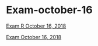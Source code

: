 # Exam-october-16

[Exam R October 16, 2018](http://localhost:8888/notebooks/Documents/EBE%20jaar%201/Programeren/resit_1_student.ipynb)

[Exam October 16, 2018](http://localhost:8888/notebooks/Documents/EBE%20jaar%201/Programeren/exam_Oct_16_2018.ipynb)
